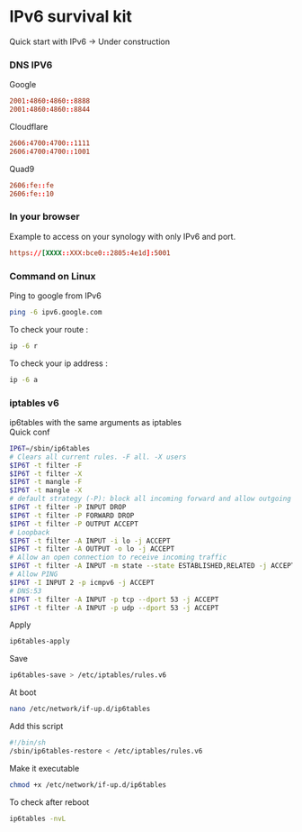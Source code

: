 # IPv6 survival kit
Quick start with IPv6 -> Under construction

### DNS IPV6 ###
Google   
```conf
2001:4860:4860::8888
2001:4860:4860::8844
```

Cloudflare    
```conf
2606:4700:4700::1111
2606:4700:4700::1001
```

Quad9    
```conf
2606:fe::fe
2606:fe::10
```

### In your browser ###   
Example to access on your synology with only IPv6 and port.   
```conf
https://[XXXX::XXX:bce0::2805:4e1d]:5001
```

### Command on Linux ###
Ping to google from IPv6
```bash
ping -6 ipv6.google.com
```

To check your route :   
```bash
ip -6 r
```

To check your ip address :   
```bash
ip -6 a
```

### iptables v6 ###
ip6tables with the same arguments as iptables   
Quick conf 

```bash
IP6T=/sbin/ip6tables
# Clears all current rules. -F all. -X users
$IP6T -t filter -F
$IP6T -t filter -X
$IP6T -t mangle -F
$IP6T -t mangle -X
# default strategy (-P): block all incoming forward and allow outgoing
$IP6T -t filter -P INPUT DROP
$IP6T -t filter -P FORWARD DROP
$IP6T -t filter -P OUTPUT ACCEPT
# Loopback
$IP6T -t filter -A INPUT -i lo -j ACCEPT
$IP6T -t filter -A OUTPUT -o lo -j ACCEPT
# Allow an open connection to receive incoming traffic
$IP6T -t filter -A INPUT -m state --state ESTABLISHED,RELATED -j ACCEPT
# Allow PING
$IP6T -I INPUT 2 -p icmpv6 -j ACCEPT
# DNS:53
$IP6T -t filter -A INPUT -p tcp --dport 53 -j ACCEPT
$IP6T -t filter -A INPUT -p udp --dport 53 -j ACCEPT
```

Apply   
```bash
ip6tables-apply
```
Save   
```bash
ip6tables-save > /etc/iptables/rules.v6
```
At boot   
```bash
nano /etc/network/if-up.d/ip6tables
```
Add this script   
```bash
#!/bin/sh
/sbin/ip6tables-restore < /etc/iptables/rules.v6
```
Make it executable   
```bash
chmod +x /etc/network/if-up.d/ip6tables
```

To check after reboot   
```bash
ip6tables -nvL
```
